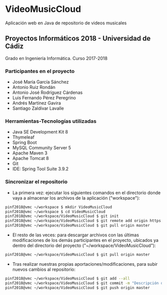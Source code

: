 # VideoMusicCloud
Aplicación web en Java de repositorio de videos musicales


## Proyectos Informáticos 2018 - Universidad de Cádiz
Grado en Ingenierı́a Informática. Curso 2017-2018


### Participantes en el proyecto

- José María García Sánchez
- Antonio Ruiz Rondán
- Antonio José Rodríguez Cárdenas
- Luis Fernando Pérez Peregrino
- Andrés Martínez Gavira
- Santiago Zaldívar Lavalle


### Herramientas-Tecnologías utilizadas

- Java SE Development Kit 8
- Thymeleaf
- Spring Boot
- MySQL Community Server 5
- Apache Maven 3
- Apache Tomcat 8
- Git
- IDE: Spring Tool Suite 3.9.2


### Sincronizar el repositorio

- La primera vez: ejecutar los siguientes comandos en el directorio donde vaya a almacenar los archivos de la aplicación ("workspace"):

```sh
pinf2018@vmc ~/workspace $ mkdir VideoMusicCloud
pinf2018@vmc ~/workspace $ cd VideoMusicCloud
pinf2018@vmc ~/workspace/VideoMusicCloud $ git init
pinf2018@vmc ~/workspace/VideoMusicCloud $ git remote add origin https://github.com/toninoes/VideoMusicCloud.git
pinf2018@vmc ~/workspace/VideoMusicCloud $ git pull origin master
```

- El resto de las veces: para descargar archivos con las últimas modificaciones de los demás participantes en el proyecto, ubicados ya dentro del directorio del proyecto ("~/workspace/VideoMusicCloud"):

```sh
pinf2018@vmc ~/workspace/VideoMusicCloud $ git pull origin master
```

- Tras realizar nuestras propias aportaciones/modificaciones, para subir nuevos cambios al repositorio:

```sh
pinf2018@vmc ~/workspace/VideoMusicCloud $ git add --all
pinf2018@vmc ~/workspace/VideoMusicCloud $ git commit -m "Descripción de nuestras aportaciones/modificaciones en el proyecto"
pinf2018@vmc ~/workspace/VideoMusicCloud $ git push origin master
```

